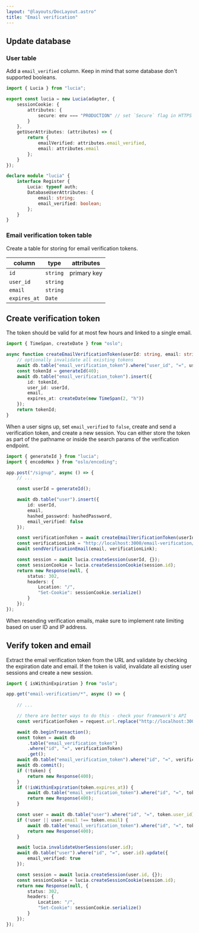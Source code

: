 ```yaml
---
layout: "@layouts/DocLayout.astro"
title: "Email verification"
---
```


## Update database

### User table

Add a `email_verified` column. Keep in mind that some database don't supported booleans.

```ts
import { Lucia } from "lucia";

export const lucia = new Lucia(adapter, {
	sessionCookie: {
		attributes: {
			secure: env === "PRODUCTION" // set `Secure` flag in HTTPS
		}
	},
	getUserAttributes: (attributes) => {
		return {
			emailVerified: attributes.email_verified,
			email: attributes.email
		};
	}
});

declare module "lucia" {
	interface Register {
		Lucia: typeof auth;
		DatabaseUserAttributes: {
			email: string;
			email_verified: boolean;
		};
	}
}
```

### Email verification token table

Create a table for storing for email verification tokens.

| column       | type     | attributes  |
| ------------ | -------- | ----------- |
| `id`         | `string` | primary key |
| `user_id`    | `string` |             |
| `email`      | `string` |             |
| `expires_at` | `Date`   |             |

## Create verification token

The token should be valid for at most few hours and linked to a single email.

```ts
import { TimeSpan, createDate } from "oslo";

async function createEmailVerificationToken(userId: string, email: string): Promise<string> {
	// optionally invalidate all existing tokens
	await db.table("email_verification_token").where("user_id", "=", userId).deleteAll();
	const tokenId = generateId(40);
	await db.table("email_verification_token").insert({
		id: tokenId,
		user_id: userId,
		email,
		expires_at: createDate(new TimeSpan(2, "h"))
	});
	return tokenId;
}
```

When a user signs up, set `email_verified` to `false`, create and send a verification token, and create a new session. You can either store the token as part of the pathname or inside the search params of the verification endpoint.

```ts
import { generateId } from "lucia";
import { encodeHex } from "oslo/encoding";

app.post("/signup", async () => {
	// ...

	const userId = generateId();

	await db.table("user").insert({
		id: userId,
		email,
		hashed_password: hashedPassword,
		email_verified: false
	});

	const verificationToken = await createEmailVerificationToken(userId, email);
	const verificationLink = "http://localhost:3000/email-verification/" + verificationToken;
	await sendVerificationEmail(email, verificationLink);

	const session = await lucia.createSession(userId, {});
	const sessionCookie = lucia.createSessionCookie(session.id);
	return new Response(null, {
		status: 302,
		headers: {
			Location: "/",
			"Set-Cookie": sessionCookie.serialize()
		}
	});
});
```

When resending verification emails, make sure to implement rate limiting based on user ID and IP address.

## Verify token and email

Extract the email verification token from the URL and validate by checking the expiration date and email. If the token is valid, invalidate all existing user sessions and create a new session.

```ts
import { isWithinExpiration } from "oslo";

app.get("email-verification/*", async () => {
	
	// ...

	// there are better ways to do this - check your framework's API
	const verificationToken = request.url.replace("http://localhost:3000/email-verification/", "");

	await db.beginTransaction();
	const token = await db
		.table("email_verification_token")
		.where("id", "=", verificationToken)
		.get();
	await db.table("email_verification_token").where("id", "=", verificationToken).delete();
	await db.commit();
	if (!token) {
		return new Response(400);
	}
	if (!isWithinExpiration(token.expires_at)) {
		await db.table("email_verification_token").where("id", "=", token.id).delete();
		return new Response(400);
	}

	const user = await db.table("user").where("id", "=", token.user_id).get();
	if (!user || user.email !== token.email) {
		await db.table("email_verification_token").where("id", "=", token.id).delete();
		return new Response(400);
	}

	await lucia.invalidateUserSessions(user.id);
	await db.table("user").where("id", "=", user.id).update({
		email_verified: true
	});

	const session = await lucia.createSession(user.id, {});
	const sessionCookie = lucia.createSessionCookie(session.id);
	return new Response(null, {
		status: 302,
		headers: {
			Location: "/",
			"Set-Cookie": sessionCookie.serialize()
		}
	});
});
```
